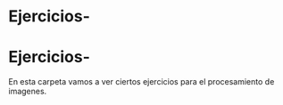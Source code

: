 # Ejercicios-
# Ejercicios-

En esta carpeta vamos a ver ciertos ejercicios para el procesamiento de imagenes.  




